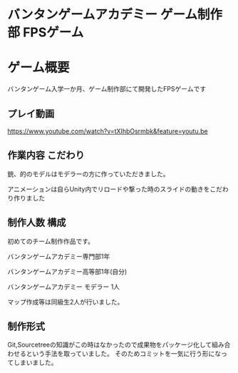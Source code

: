 # バンタンゲームアカデミー ゲーム制作部 FPSゲーム

# ゲーム概要

バンタンゲーム入学一か月、ゲーム制作部にて開発したFPSゲームです

## プレイ動画

https://www.youtube.com/watch?v=tXIhbOsrmbk&feature=youtu.be

## 作業内容 こだわり

銃、的のモデルはモデラーの方に作っていただきました。

アニメーションは自らUnity内でリロードや撃った時のスライドの動きをこだわり作りました

## 制作人数 構成

初めてのチーム制作作品です。

バンタンゲームアカデミー専門部1年

バンタンゲームアカデミー高等部1年(自分)

バンタンゲームアカデミー モデラー 1人

マップ作成等は同級生2人が行いました。

## 制作形式
Git,Sourcetreeの知識がこの時はなかったので成果物をパッケージ化して組み合わせるという手法を取っていました。
そのためコミットを一気に行う形になってしまいました。
